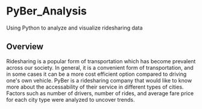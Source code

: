 # PyBer_Analysis
Using Python to analyze and visualize ridesharing data

## Overview
Ridesharing is a popular form of transportation which has become prevalent across our society.  In general, it is a convenient form of transportation, and in some cases it can be a more cost efficient option compared to driving one's own vehicle.  PyBer is a ridesharing company that would like to know more about the accessability of their service in different types of cities.  Factors such as number of drivers, number of rides, and average fare price for each city type were analyzed to uncover trends.  